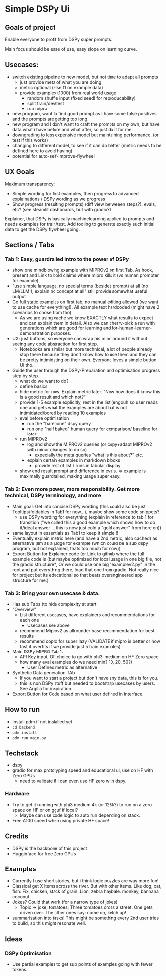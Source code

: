 # Simple DSPy Ui

## Goals of project
Enable everyone to profit from DSPy super prompts.

Main focus should be ease of use, easy slope on learning curve.

## Usecases:
- switch existing pipeline to new model, but not time to adapt all prompts
  - just provide meta of what you are doing
  - metric optional (else f1 on example data)
  - provide examples (1000) from real world usage
    - random shuffle input (fixed seed! for reproducability)
    - split train/dev/test
    - run mipro
- new program, want to find good prompt as I have some false positives and the prompts are getting too long.
- new program and I don't want to craft the prompts on my own, but have data what i have before and what after, so just do it for me.
- downgrading to less expensive model but maintaining performance. (or test if this works)
- changing to different model, to see if it can do better (metric needs to be defined here to avoid having) 
- potential for auto-self-improve-flywheel

## UX Goals
Maximum transparency:
- Simple wording for first examples, then progress to advanced explainations / DSPy wording as we progress
- Show progress (resulting prompts) (diff view betweeen steps?), evals, etc? (see steamlit dashboards, but with gradio?)

Explainer, that DSPy is basically machinelearning applied to prompts and needs examples for train/test.
Add tooling to generate exactly such initial data to get the DSPy flywheel going.

## Sections / Tabs

### Tab 1: Easy, guardrailed intro to the power of DSPy
- show one mindblowing example with MIPROv2 on first Tab. As hook, present and Link to bold claims where mipro kills it (vs human prompter for example)
- "use simple language, no special terms (besides prompt) at all (no LM/LLM!), explain no concept at all" still provide somewhat useful output
- Go full static examples on first tab, no manual editing allowed (we want to use cache for everything!). All example text hardcoded (might have 2 scenarios to chose from tho)
  - As we are using cache we know EXACTLY what results to expect and can explain them in detail. Also we can cherry-pick a run with generations which are good for learning and for-human-learner-demonstration purposes.
- UX:  just buttons, so everyone can wrap his mind around it without seeing any code abstraction for first step.
  - Notebooks are similar but more technical, a lot of people already stop there because they don't know how to use them and they can be pretty intimidating on their own. Everyone loves a simple button UI tho.
- Guide the user through the DSPy-Preparation and optimisation progress step by step.
  - what do we want to do?
  - define basics
  - hide metric for now. Explain metric later. "Now how does it know this is a good result and which not?"
  - provide 1-5 example explicitly, rest in the list (engouh so user reads one and gets what the examples are about but is not intimidated/bored by reading 10 examples
  - eval before optimisation
    - run the "barebone" dspy query
    - run one "half baked" human query for comparison/ baseline for later
  - run MIPROv2
    - log and show the MIPROv2 queries (or copy+adapt MIPROv2 with minor changes to do so)
      - expecially the meta queries "what is this about?" etc.
    - explain certain examples in markdown blocks
      - provide rest of list / runs in tabular display
  - show end result prompt and difference in evals.
=> example is maximally guardrailed, making usage super easy.

### Tab 2: Even more power, more responsibility. Get more technical, DSPy terminology, and more
- Main goal: Get into concise DSPy wording (this could also be just Tooltips/foldables in Tab1 for now...), maybe show some code snippets?
  - use DSPy wording for everything (explain in reference to tab 1 for transition ("we called this a good example which shows how to do it/ideal answer ... this is now just cold a "gold answer" from here on))
- same layout in essentials as Tab1 to keep it simple !!
- Eventually explain metric here (and have a 2nd metric, also cached) as alternative (llm as a judge for example (which could be a sub dspy program, but not explained, thats too much for now))
- Export Button for Explainer code (or Link to github where the full example code is (but maybe optimized for local usage in one big file, not the gradio structuire?, Or we could use one big "examplev2.py" in the root and put everything there, load that one from gradio. Not really nice for project but its educational so that beats overengineered app structure for me.)

### Tab 3: Bring your own usecase & data.
- Has sub Tabs (to hide complexity at start
- "Overview"
  - List different usecases, have explainers and recommendations for each one
    - Usecases see above
  - recommend Miprov2 as allrounder base recommendation for best results 
  - recommend copro for super lazy (VALIDATE if mipro is better or how fast it overfits if we provide just 5 train examples)
- Main DSPy MIPRO Tab 1:
  - API Key input, OR choice to go with phi3-medium on HF Zero space
  - how many eval examples do we need min? 10, 20, 50?)
    - User Defined metric as alternative
- Synthetic Data generation TAb
  - If you want to start a project but don't have any data, this is for you.
  - this is non DSPy stuff but needed to bootstrap usecases by users. See Argilla for inspiration.
- Export Button for Code based on what user defined in interface.

## How to run
- Install pdm if not installed yet
- `cd backend`
- `pdm install`
- `pdm run main.py`

## Techstack
- dspy
- gradio for max prototyping speed and educational ui, use on HF with Zero GPUs
  - need to validate if I can even use HF zero with dspy.

### Hardware
- Try to get it running with phi3 medium 4k (or 128k?) to run on a zero space on HF or on gguf if local? 
  - Maybe can use code logic to auto run depending on stack.
- Free A100 speed when using private HF space!

## Credits
- DSPy is the backbone of this project
- Hugginface for free Zero GPUs

## Examples
- Currently I use short stories, but i think logic puzzles are way more fun!
- Classical get X items across the river. But with other items. Like dog, cat, fish. Fix, chicken, stack of grain. Lion, zebra haybale. monkey, bannana coconut. 
- Jokes? Could that work (for a narrow type of jokes)
  - Topic -> joke; tomatoes; Three tomatoes cross a street. One gets driven over. The other ones say: come on, ketch up!
- summarisation into tasks! This might be something every 2nd user tries to build, so this might resonate well.

## Ideas

### DSPy Optimisation
- Use partial examples to get sub points of examples going with fewer tokens.
